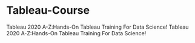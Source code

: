# Tableau-Course
Tableau 2020 A-Z:Hands-On Tableau Training For Data Science! Tableau 2020 A-Z:Hands-On Tableau Training For Data Science!
